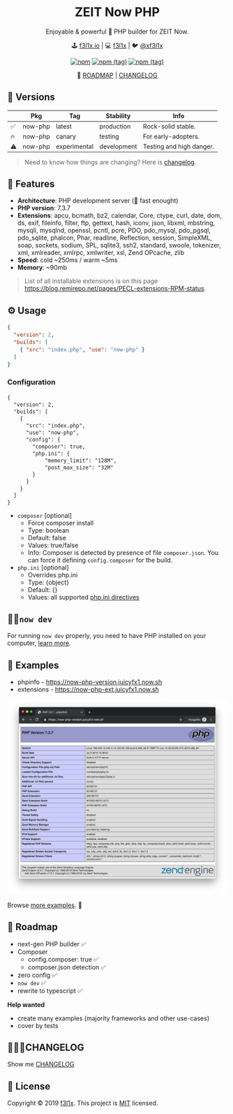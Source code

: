 <h1 align=center>ZEIT Now PHP</h1>

<p align=center>
Enjoyable & powerful 🐘 PHP builder for ZEIT Now.
</p>

<p align=center>
🕹 <a href="https://f3l1x.io">f3l1x.io</a> | 💻 <a href="https://github.com/f3l1x">f3l1x</a> | 🐦 <a href="https://twitter.com/xf3l1x">@xf3l1x</a>
</p>

<p align=center>
    <a href="https://www.npmjs.com/package/now-php"><img alt="npm" src="https://img.shields.io/npm/dt/now-php?style=flat-square"></a>
    <a href="https://www.npmjs.com/package/now-php"><img alt="npm (tag)" src="https://img.shields.io/npm/v/now-php/latest?style=flat-square"></a>
    <a href="https://www.npmjs.com/package/now-php"><img alt="npm (tag)" src="https://img.shields.io/npm/v/now-php/canary?style=flat-square"></a>
</p>

<p align=center>
    🙋 <a href="#-roadmap">ROADMAP</a> | <a href="#changelog">CHANGELOG</a>
</p>

## 🐣 Versions

|    | Pkg     | Tag          | Stability   | Info                     |
|----|---------|--------------|-------------|--------------------------|
| ✅ | now-php | latest       | production  | Rock-solid stable.       |
| 🔥 | now-php | canary       | testing     | For early-adopters.      |
| ⚠️ | now-php | experimental | development | Testing and high danger. |

> Need to know how things are changing? Here is [changelog](./CHANGELOG.md).

## 🤗 Features

- **Architecture**: PHP development server (🚀 fast enought)
- **PHP version**: 7.3.7
- **Extensions**: apcu, bcmath, bz2, calendar, Core, ctype, curl, date, dom, ds, exif, fileinfo, filter, ftp, gettext, hash, iconv, json, libxml, mbstring, mysqli, mysqlnd, openssl, pcntl, pcre, PDO, pdo_mysql, pdo_pgsql, pdo_sqlite, phalcon, Phar, readline, Reflection, session, SimpleXML, soap, sockets, sodium, SPL, sqlite3, ssh2, standard, swoole, tokenizer, xml, xmlreader, xmlrpc, xmlwriter, xsl, Zend OPcache, zlib
- **Speed**: cold ~250ms / warm ~5ms
- **Memory**: ~90mb

> List of all installable extensions is on this page https://blog.remirepo.net/pages/PECL-extensions-RPM-status.

## ⚙️ Usage

```json
{
  "version": 2,
  "builds": [
    { "src": "index.php", "use": "now-php" }
  ]
}
```

### Configuration

```
{
  "version": 2,
  "builds": [
    {
      "src": "index.php",
      "use": "now-php",
      "config": {
        "composer": true,
        "php.ini": {
            "memory_limit": "128M",
            "post_max_size": "32M"
        }
      }
    }
  ]
}
```

- `composer` [optional]
  - Force composer install
  - Type: boolean
  - Default: false
  - Values: true/false
  - Info: Composer is detected by presence of file `composer.json`. You can force it defining `config.composer` for the build.
- `php.ini` [optional]
  - Overrides php.ini
  - Type: {object}
  - Default: {}
  - Values: all supported [php.ini directives](https://www.php.net/manual/en/ini.list.php)

## 👨‍💻`now dev`

For running `now dev` properly, you need to have PHP installed on your computer, [learn more](errors/now-dev-no-local-php.md).

## 👀 Examples

- phpinfo - https://now-php-version.juicyfx1.now.sh
- extensions - https://now-php-ext.juicyfx1.now.sh

![](docs/phpinfo.png)

Browse [more examples](examples). 👀

## 🚧 Roadmap

- next-gen PHP builder ✅
- Composer
  - config.composer: true ✅
  - composer.json detection ✅
- zero config ✅
- `now dev` ✅
- rewrite to typescript ✅

**Help wanted**

- create many examples (majority frameworks and other use-cases)
- cover by tests

## 👨🏻‍💻CHANGELOG

Show me [CHANGELOG](./CHANGELOG.md)

## 📝 License

Copyright © 2019 [f3l1x](https://github.com/f3l1x).
This project is [MIT](LICENSE) licensed.
